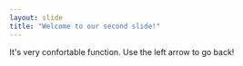 ```yaml
---
layout: slide
title: "Welcome to our second slide!"
---
```

It's very confortable function.
Use the left arrow to go back!
